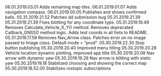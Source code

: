 06.01.2019.03.01       Adds remaining map tiles.
06.01.2019.01.07       Adds navigation compass.
06.01.2019.00.05       Publishes and shows confirmed balls.
05.31.2019.21.52       Patches dd submission bug 05.31.2019.21.39
05.31.2019.21.39       Fixes blotting for any coordinate type.
05.31.2019.19.49       Removes Calculate_Vehicle_X_Y() method. Removes deprecated Callback_GNSS() method logic. Adds test coords in all fmts to README.
05.31.2019.17.58       Removes Nav_Arrow class. Patches error on no image passed to Image class. Default mode = "prod".
05.30.2019.22.30       Stop button publishing
05.30.2019.20.40       Improved menu titling
05.30.2019.20.28       Vehicle location dynamic plotting, improved app title
05.30.2019.20.08       Nav arrow with dynamic yaw
05.30.2019.19.28       Nav arrow is blitting with static yaw
05.30.2019.19.18       Stabilized choosing and showing the correct map
05.30.2019.18.52.00    Stabilizes rostopic subscriptions
